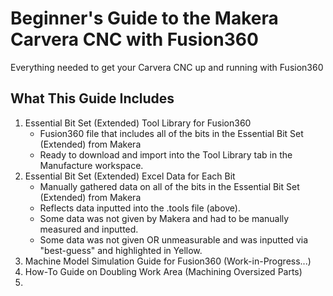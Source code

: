 # Beginner's Guide to the Makera Carvera CNC with Fusion360
Everything needed to get your Carvera CNC up and running with Fusion360

## What This Guide Includes
1. Essential Bit Set (Extended) Tool Library for Fusion360
   - Fusion360 file that includes all of the bits in the Essential Bit Set (Extended) from Makera
   - Ready to download and import into the Tool Library tab in the Manufacture workspace.
3. Essential Bit Set (Extended) Excel Data for Each Bit
   - Manually gathered data on all of the bits in the Essential Bit Set (Extended) from Makera
   - Reflects data inputted into the .tools file (above).
   - Some data was not given by Makera and had to be manually measured and inputted.
   - Some data was not given OR unmeasurable and was inputted via "best-guess" and highlighted in Yellow.
5. Machine Model Simulation Guide for Fusion360 (Work-in-Progress...)
6. How-To Guide on Doubling Work Area (Machining Oversized Parts)
7. 
